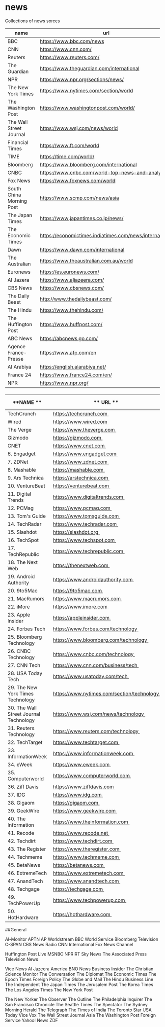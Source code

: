 # news
Collections of news sorces

 **name**                 | **url**                                                 | **country** 
--------------------------|---------------------------------------------------------|-------------
 BBC                      | https://www.bbc.com/news                                | UK          
 CNN                      | https://www.cnn.com/                                    | USA         
 Reuters                  | https://www.reuters.com/                                | UK          
 The Guardian             | https://www.theguardian.com/international               | UK          
 NPR                      | https://www.npr.org/sections/news/                      | USA         
 The New York Times       | https://www.nytimes.com/section/world                   | USA         
 The Washington Post      | https://www.washingtonpost.com/world/                   | USA         
 The Wall Street Journal  | https://www.wsj.com/news/world                          | USA         
 Financial Times          | https://www.ft.com/world                                | UK          
 TIME                     | https://time.com/world/                                 | USA         
 Bloomberg                | https://www.bloomberg.com/international                 | USA         
 CNBC                     | https://www.cnbc.com/world-top-news-and-analysis/       | USA         
 Fox News                 | https://www.foxnews.com/world                           | USA         
 South China Morning Post | https://www.scmp.com/news/asia                          | Hong Kong   
 The Japan Times          | https://www.japantimes.co.jp/news/                      | Japan       
 The Economic Times       | https://economictimes.indiatimes.com/news/international | India       
 Dawn                     | https://www.dawn.com/international                      | Pakistan    
 The Australian           | https://www.theaustralian.com.au/world                  | Australia   
 Euronews                 | https://es.euronews.com/                                | Francia     
 Al Jazera                | https://www.aljazeera.com/                              | Qatar       
 CBS News                 | https://www.cbsnews.com/                                | USA         
 The Daily Beast          | http://www.thedailybeast.com/                           | USA         
 The Hindu                | https://www.thehindu.com/                               | India       
 The Huffington Post      | https://www.huffpost.com/                               | USA         
 ABC News                 | https://abcnews.go.com/                                 | USA         
 Agence France-Presse     | https://www.afp.com/en                                  | France      
 Al Arabiya               | https://english.alarabiya.net/                          | Dubai       
 France 24                | https://www.france24.com/en/                            | France      
 NPR                      | https://www.npr.org/                                    | USA         

###

 **NAME **                               | ** URL **                                    | ** COUNTRY** 
-----------------------------------------|----------------------------------------------|--------------
TechCrunch                           |  https://techcrunch.com                      |  USA         
Wired                                |  https://www.wired.com                       |  USA         
The Verge                            |  https://www.theverge.com                    |  USA         
Gizmodo                              |  https://gizmodo.com                         |  USA         
CNET                                 |  https://www.cnet.com                        |  USA         
 6. Engadget                             |  https://www.engadget.com                    |  USA         
 7. ZDNet                                |  https://www.zdnet.com                       |  USA         
 8. Mashable                             |  https://mashable.com                        |  USA         
 9. Ars Technica                         |  https://arstechnica.com                     |  USA         
 10. VentureBeat                         |  https://venturebeat.com                     |  USA         
 11. Digital Trends                      |  https://www.digitaltrends.com               |  USA         
 12. PCMag                               |  https://www.pcmag.com                       |  USA         
 13. Tom's Guide                         |  https://www.tomsguide.com                   |  USA         
 14. TechRadar                           |  https://www.techradar.com                   |  USA         
 15. Slashdot                            |  https://slashdot.org                        |  USA         
 16. TechSpot                            |  https://www.techspot.com                    |  USA         
 17. TechRepublic                        |  https://www.techrepublic.com                |  USA         
 18. The Next Web                        |  https://thenextweb.com                      |  USA         
 19. Android Authority                   |  https://www.androidauthority.com            |  USA         
 20. 9to5Mac                             |  https://9to5mac.com                         |  USA         
 21. MacRumors                           |  https://www.macrumors.com                   |  USA         
 22. iMore                               |  https://www.imore.com                       |  USA         
 23. Apple Insider                       |  https://appleinsider.com                    |  USA         
 24. Forbes Tech                         |  https://www.forbes.com/technology           |  USA         
 25. Bloomberg Technology                |  https://www.bloomberg.com/technology        |  USA         
 26. CNBC Technology                     |  https://www.cnbc.com/technology             |  USA         
 27. CNN Tech                            |  https://www.cnn.com/business/tech           |  USA         
 28. USA Today Tech                      |  https://www.usatoday.com/tech               |  USA         
 29. The New York Times Technology       |  https://www.nytimes.com/section/technology  |  USA         
 30. The Wall Street Journal Technology  |  https://www.wsj.com/news/technology         |  USA         
 31. Reuters Technology                  |  https://www.reuters.com/technology          |  USA         
 32. TechTarget                          |  https://www.techtarget.com                  |  USA         
 33. InformationWeek                     |  https://www.informationweek.com             |  USA         
 34. eWeek                               |  https://www.eweek.com                       |  USA         
 35. Computerworld                       |  https://www.computerworld.com               |  USA         
 36. Ziff Davis                          |  https://www.ziffdavis.com                   |  USA         
 37. IDG                                 |  https://www.idg.com                         |  USA         
 38. Gigaom                              |  https://gigaom.com                          |  USA         
 39. GeekWire                            |  https://www.geekwire.com                    |  USA         
 40. The Information                     |  https://www.theinformation.com              |  USA         
 41. Recode                              |  https://www.recode.net                      |  USA         
 42. Techdirt                            |  https://www.techdirt.com                    |  USA         
 43. The Register                        |  https://www.theregister.com                 |  USA         
 44. Techmeme                            |  https://www.techmeme.com                    |  USA         
 45. BetaNews                            |  https://betanews.com                        |  USA         
 46. ExtremeTech                         |  https://www.extremetech.com                 |  USA         
 47. AnandTech                           |  https://www.anandtech.com                   |  USA         
 48. Techgage                            |  https://techgage.com                        |  USA         
 49. TechPowerUp                         |  https://www.techpowerup.com                 |  USA         
 50. HotHardware                         |  https://hothardware.com                     |  USA         
 




##General

Al-Monitor
APTN
AP Worldstream
BBC World Service
Bloomberg Television
C-SPAN
CBS News Radio
CNN International
Fox News Channel

Huffington Post Live
MSNBC
NPR
RT
Sky News
The Associated Press Television News

Vice News
Al Jazeera America
BNO News
Business Insider
The Christian Science Monitor
The Conversation
The Diplomat
The Economic Times
The Epoch Times
Foreign Policy
The Globe and Mail
The Hindu Business Line
The Independent
The Japan Times
The Jerusalem Post
The Korea Times
The Los Angeles Times
The New York Post

The New Yorker
The Observer
The Outline
The Philadelphia Inquirer
The San Francisco Chronicle
The Seattle Times
The Spectator
The Sydney Morning Herald
The Telegraph
The Times of India
The Toronto Star
USA Today
Vice
Vox
The Wall Street Journal Asia
The Washington Post Foreign Service
Yahoo! News
ZDF
